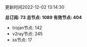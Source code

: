 更新时间2022-12-02 13:14:30

**总订阅: 73**
**总节点: 1089**
**有效节点: 404**
- trojan节点: 142
- v2ray节点: 245
- ss节点: 17

